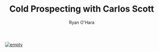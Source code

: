 ﻿---
title: Cold Prospecting with Carlos Scott
description: I had Carlos Scott on the Prospecting Podcast, and we discuss what has worked for him as a sales leader at Xeeva
coverImage: img/customers-image-1.jpeg
publishDate: Sep 25, 2018

author: Ryan O'Hara
authorProfile: Ryan O'Hara has been an early employee at several startups helping them with marketing and prospecting tactics, including Dyn who was acquired by Oracle for $600+ million in 2016. He's had prospecting campaigns featured in Fortune, Mashable, and TheNextWeb. Ryan specializes in branding, business development, prospecting, and coaching people on how to make good digital first impressions. He also mentors two accelerators, The Iron Yard and The Alpha Loft, and hosts The Prospecting Podcast.
authorImage: img/Ryan-OHara-Headshot.png
---

[![empty](/img/cold-prospecting-with-carlos-scott.png)](https://w.soundcloud.com/player/?visual=true&url=https%3A%2F%2Fapi.soundcloud.com%2Ftracks%2F504973101&show_artwork=true&maxwidth=1080&maxheight=1000)